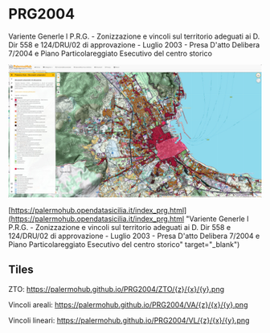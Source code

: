 # PRG2004
Variente Generle l P.R.G. - Zonizzazione e vincoli sul territorio adeguati ai D. Dir 558 e 124/DRU/02 di approvazione - Luglio 2003 - Presa D'atto Delibera 7/2004 e Piano Particolareggiato Esecutivo del centro storico


[![prg2004](jpg/prg_2004.jpg)](https://palermohub.opendatasicilia.it/index_prg.html "Variente Generle l P.R.G. - Zonizzazione e vincoli sul territorio adeguati ai D. Dir 558 e 124/DRU/02 di approvazione - Luglio 2003 - Presa D'atto Delibera 7/2004 e Piano Particolareggiato Esecutivo del centro storico")

[https://palermohub.opendatasicilia.it/index_prg.html](https://palermohub.opendatasicilia.it/index_prg.html "Variente Generle l P.R.G. - Zonizzazione e vincoli sul territorio adeguati ai D. Dir 558 e 124/DRU/02 di approvazione - Luglio 2003 - Presa D'atto Delibera 7/2004 e Piano Particolareggiato Esecutivo del centro storico" target="_blank")

## Tiles

ZTO:  https://palermohub.github.io/PRG2004/ZTO/{z}/{x}/{y}.png

Vincoli areali: https://palermohub.github.io/PRG2004/VA/{z}/{x}/{y}.png

Vincoli lineari: https://palermohub.github.io/PRG2004/VL/{z}/{x}/{y}.png
